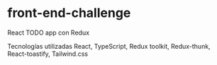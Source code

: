# front-end-challenge
React TODO app con Redux

Tecnologías utilizadas React, TypeScript, Redux toolkit, Redux-thunk, React-toastify, Tailwind.css

